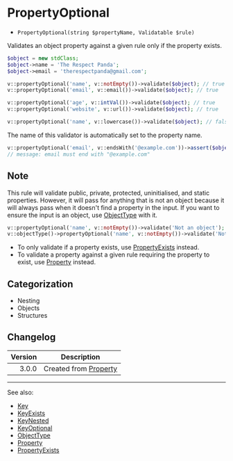 # PropertyOptional

- `PropertyOptional(string $propertyName, Validatable $rule)`

Validates an object property against a given rule only if the property exists.

```php
$object = new stdClass;
$object->name = 'The Respect Panda';
$object->email = 'therespectpanda@gmail.com';

v::propertyOptional('name', v::notEmpty())->validate($object); // true
v::propertyOptional('email', v::email())->validate($object); // true

v::propertyOptional('age', v::intVal())->validate($object); // true
v::propertyOptional('website', v::url())->validate($object); // true

v::propertyOptional('name', v::lowercase())->validate($object); // false
```

The name of this validator is automatically set to the property name.

```php
v::propertyOptional('email', v::endsWith('@example.com'))->assert($object);
// message: email must end with "@example.com"
```

## Note

This rule will validate public, private, protected, uninitialised, and static properties. However, it will pass for
anything that is not an object because it will always pass when it doesn't find a property in the input. If you want to
ensure the input is an object, use [ObjectType](ObjectType.md) with it.

```php
v::propertyOptional('name', v::notEmpty())->validate('Not an object'); // true
v::objectType()->propertyOptional('name', v::notEmpty())->validate('Not an object'); // false
```

* To only validate if a property exists, use [PropertyExists](PropertyExists.md) instead.
* To validate a property against a given rule requiring the property to exist, use [Property](Property.md) instead.

## Categorization

- Nesting
- Objects
- Structures

## Changelog

| Version | Description                          |
| ------: |--------------------------------------|
|   3.0.0 | Created from [Property](Property.md) |

***
See also:

- [Key](Key.md)
- [KeyExists](KeyExists.md)
- [KeyNested](KeyNested.md)
- [KeyOptional](KeyOptional.md)
- [ObjectType](ObjectType.md)
- [Property](Property.md)
- [PropertyExists](PropertyExists.md)

